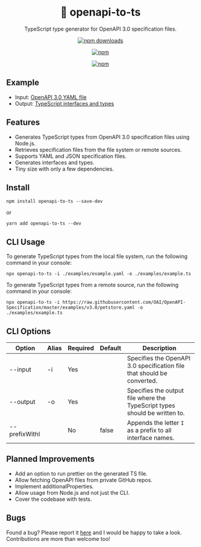 <h1 align="center">
  🌅 openapi-to-ts
</h1>

<p align="center">
  TypeScript type generator for OpenAPI 3.0 specification files.
</p>

<div align="center">

[![npm downloads](https://img.shields.io/npm/dm/openapi-to-ts.svg?style=for-the-badge)](https://www.npmjs.com/package/openapi-to-ts)

[![npm](https://img.shields.io/npm/dt/openapi-to-ts.svg?style=for-the-badge)](https://www.npmjs.com/package/openapi-to-ts)

[![npm](https://img.shields.io/bundlephobia/minzip/openapi-to-ts?style=for-the-badge)](https://bundlephobia.com/result?p=openapi-to-ts)

</div>

## Example

- Input: [OpenAPI 3.0 YAML file](./examples/example.yaml)
- Output: [TypeScript interfaces and types](./examples/example.ts)

## Features

- Generates TypeScript types from OpenAPI 3.0 specification files using Node.js.
- Retrieves specification files from the file system or remote sources.
- Supports YAML and JSON specification files.
- Generates interfaces and types.
- Tiny size with only a few dependencies.

## Install

```shell
npm install openapi-to-ts --save-dev
```

or

```shell
yarn add openapi-to-ts --dev
```

## CLI Usage

To generate TypeScript types from the local file system, run the following command in your console:

```shell
npx openapi-to-ts -i ./examples/example.yaml -o ./examples/example.ts
```

To generate TypeScript types from a remote source, run the following command in your console:

```shell
npx openapi-to-ts -i https://raw.githubusercontent.com/OAI/OpenAPI-Specification/master/examples/v3.0/petstore.yaml -o ./examples/example.ts
```

## CLI Options

| Option        | Alias | Required | Default | Description                                                                |
| ------------- | ----- | -------- | ------- | -------------------------------------------------------------------------- |
| --input       | -i    | Yes      |         | Specifies the OpenAPI 3.0 specification file that should be converted.     |
| --output      | -o    | Yes      |         | Specifies the output file where the TypeScript types should be written to. |
| --prefixWithI |       | No       | false   | Appends the letter `I` as a prefix to all interface names.                 |

## Planned Improvements

- Add an option to run prettier on the generated TS file.
- Allow fetching OpenAPI files from private GitHub repos.
- Implement additionalProperties.
- Allow usage from Node.js and not just the CLI.
- Cover the codebase with tests.

## Bugs

Found a bug? Please report it [here](https://github.com/aehrenthal/openapi-to-ts/issues) and I would be happy to take a look. Contributions are more than welcome too!
